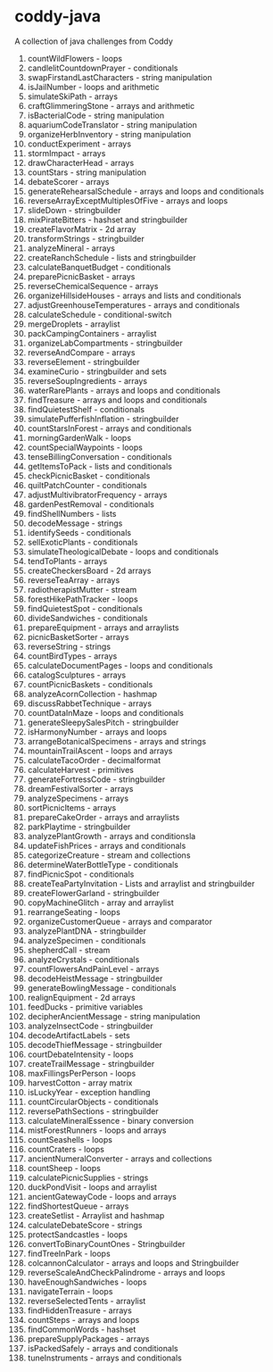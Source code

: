 # coddy-java
A collection of java challenges from Coddy

01. countWildFlowers - loops
02. candlelitCountdownPrayer - conditionals
03. swapFirstandLastCharacters - string manipulation
04. isJailNumber - loops and arithmetic
05. simulateSkiPath - arrays
06. craftGlimmeringStone - arrays and arithmetic
07. isBacterialCode - string manipulation
08. aquariumCodeTranslator - string manipulation
09. organizeHerbInventory - string manipulation
10. conductExperiment - arrays
11. stormImpact - arrays
12. drawCharacterHead - arrays
13. countStars - string manipulation
14. debateScorer - arrays
15. generateRehearsalSchedule - arrays and loops and conditionals
16. reverseArrayExceptMultiplesOfFive - arrays and loops
17. slideDown - stringbuilder
18. mixPirateBitters - hashset and stringbuilder
19. createFlavorMatrix - 2d array
20. transformStrings - stringbuilder
21. analyzeMineral - arrays
22. createRanchSchedule - lists and stringbuilder
23. calculateBanquetBudget - conditionals
24. preparePicnicBasket - arrays
25. reverseChemicalSequence - arrays
26. organizeHillsideHouses - arrays and lists and conditionals
27. adjustGreenhouseTemperatures - arrays and conditionals
28. calculateSchedule - conditional-switch
29. mergeDroplets - arraylist
30. packCampingContainers - arraylist
31. organizeLabCompartments - stringbuilder
32. reverseAndCompare - arrays
33. reverseElement - stringbuilder
34. examineCurio - stringbuilder and sets
35. reverseSoupIngredients - arrays
36. waterRarePlants - arrays and loops and conditionals
37. findTreasure - arrays and loops and conditionals
38. findQuietestShelf - conditionals
39. simulatePufferfishInflation - stringbuilder
40. countStarsInForest - arrays and conditionals
41. morningGardenWalk - loops
42. countSpecialWaypoints - loops
43. tenseBillingConversation - conditionals
44. getItemsToPack - lists and conditionals
45. checkPicnicBasket - conditionals
46. quiltPatchCounter - conditionals
47. adjustMultivibratorFrequency - arrays
48. gardenPestRemoval - conditionals
49. findShellNumbers - lists
50. decodeMessage - strings
51. identifySeeds - conditionals
52. sellExoticPlants - conditionals
53. simulateTheologicalDebate - loops and conditionals
54. tendToPlants - arrays
55. createCheckersBoard - 2d arrays
56. reverseTeaArray - arrays
57. radiotherapistMutter - stream
58. forestHikePathTracker - loops
59. findQuietestSpot - conditionals
60. divideSandwiches - conditionals
61. prepareEquipment - arrays and arraylists
62. picnicBasketSorter - arrays
63. reverseString - strings
64. countBirdTypes - arrays
65. calculateDocumentPages - loops and conditionals
66. catalogSculptures - arrays
67. countPicnicBaskets - conditionals
68. analyzeAcornCollection - hashmap
69. discussRabbetTechnique - arrays
70. countDataInMaze - loops and conditionals
71. generateSleepySalesPitch - stringbuilder
72. isHarmonyNumber - arrays and loops
73. arrangeBotanicalSpecimens - arrays and strings
74. mountainTrailAscent - loops and arrays
75. calculateTacoOrder - decimalformat
76. calculateHarvest  - primitives
77. generateFortressCode - stringbuilder
78. dreamFestivalSorter - arrays
79. analyzeSpecimens - arrays
80. sortPicnicItems - arrays
81. prepareCakeOrder - arrays and arraylists
82. parkPlaytime - stringbuilder
83. analyzePlantGrowth - arrays and conditionsla
84. updateFishPrices - arrays and conditionals
85. categorizeCreature - stream and collections
86. determineWaterBottleType - conditionals
87. findPicnicSpot - conditionals
88. createTeaPartyInvitation - Lists and arraylist and stringbuilder
89. createFlowerGarland - stringbuilder
90. copyMachineGlitch - array and arraylist
91. rearrangeSeating - loops
92. organizeCustomerQueue - arrays and comparator
93. analyzePlantDNA - stringbuilder
94. analyzeSpecimen - conditionals
95. shepherdCall - stream
96. analyzeCrystals - conditionals
97. countFlowersAndPainLevel - arrays
98. decodeHeistMessage - stringbuilder
99. generateBowlingMessage - conditionals
100. realignEquipment - 2d arrays
101. feedDucks - primitive variables
102. decipherAncientMessage - string manipulation
103. analyzeInsectCode - stringbuilder
104. decodeArtifactLabels - sets
105. decodeThiefMessage - stringbuilder
106. courtDebateIntensity - loops
107. createTrailMessage - stringbuilder
108. maxFillingsPerPerson - loops
109. harvestCotton - array matrix
110. isLuckyYear - exception handling
111. countCircularObjects - conditionals
112. reversePathSections - stringbuilder
113. calculateMineralEssence - binary conversion
114. mistForestRunners - loops and arrays
115. countSeashells - loops
116. countCraters - loops
117. ancientNumeralConverter - arrays and collections
118. countSheep - loops
119. calculatePicnicSupplies - strings
120. duckPondVisit - loops and arraylist
121. ancientGatewayCode - loops and arrays
122. findShortestQueue - arrays
123. createSetlist - Arraylist and hashmap
124. calculateDebateScore - strings
125. protectSandcastles - loops
126. convertToBinaryCountOnes - Stringbuilder
127. findTreeInPark - loops
128. colcannonCalculator - arrays and loops and Stringbuilder
129. reverseScaleAndCheckPalindrome - arrays and loops
130. haveEnoughSandwiches - loops
131. navigateTerrain - loops
132. reverseSelectedTents - arraylist
133. findHiddenTreasure - arrays
134. countSteps - arrays and loops
135. findCommonWords - hashset
136. prepareSupplyPackages - arrays
137. isPackedSafely - arrays and conditionals
138. tuneInstruments - arrays and conditionals
